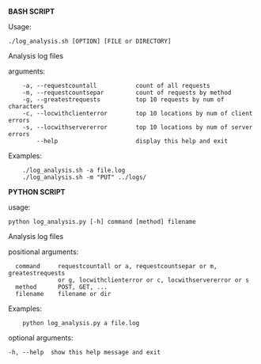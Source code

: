 **BASH SCRIPT**

Usage: 

    ./log_analysis.sh [OPTION] [FILE or DIRECTORY]
Analysis log files

arguments:

        -a, --requestcountall           count of all requests
        -m, --requestcountsepar         count of requests by method
        -g, --greatestrequests          top 10 requests by num of characters
        -c, --locwithclienterror        top 10 locations by num of client errors
        -s, --locwithservererror        top 10 locations by num of server errors
            --help                      display this help and exit

Examples:

        ./log_analysis.sh -a file.log
        ./log_analysis.sh -m "PUT" ../logs/ 




**PYTHON SCRIPT**

usage:
 
    python log_analysis.py [-h] command [method] filename

Analysis log files

positional arguments:

      command     requestcountall or a, requestcountsepar or m, greatestrequests
                  or g, locwithclienterror or c, locwithservererror or s
      method      POST, GET, ...
      filename    filename or dir

Examples:

        python log_analysis.py a file.log

optional arguments:
    
    -h, --help  show this help message and exit
